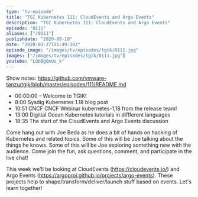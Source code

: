 ```yaml
---
type: "tv-episode"
title: "TGI Kubernetes 111: CloudEvents and Argo Events"
description: "TGI Kubernetes 111: CloudEvents and Argo Events"
episode: "0111"
aliases: ["/0111"]
publishdate: "2020-08-10"
date: "2020-03-27T21:49:30Z"
episode_image: "/images/tv/episodes/tgik/0111.jpg"
images: ["/images/tv/episodes/tgik/0111.jpg"]
youtube: "LQbBgQnUs_k"
---
```


Show notes: https://github.com/vmware-tanzu/tgik/blob/master/episodes/111/README.md

- 00:00:00 - Welcome to TGIK!
- 8:00 Sysdig Kubernetes 1.18 blog post
- 10:51 CNCF CNCF Webinar kubernetes-1,18 from the release team!
- 13:00 Digitial Ocean Kubernetes tutorials in diffferent languages
- 18:35 The start of the CloudEvents and Argo Events discussion

Come hang out with Joe Beda as he does a bit of hands on hacking of Kubernetes and related topics. Some of this will be Joe talking about the things he knows. Some of this will be Joe exploring something new with the audience. Come join the fun, ask questions, comment, and participate in the live chat!

This week we&#39;ll be looking at CloudEvents (https://cloudevents.io/) and Argo Events (https://argoproj.github.io/projects/argo-events).  These projects help to shape/transform/deliver/launch stuff based on events.  Let&#39;s learn together!

